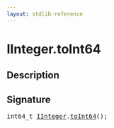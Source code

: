 ```yaml
---
layout: stdlib-reference
---
```


# IInteger\.toInt64

## Description





## Signature 

<pre>
int64_t <a href="/stdlib-reference/interfaces/iinteger-01/index" class="code_type">IInteger</a>.<a href="/stdlib-reference/interfaces/iinteger-01/toint64-2">toInt64</a>();

</pre>

